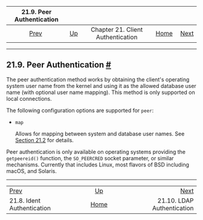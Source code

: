 

|               21.9. Peer Authentication               |                                                                      |                                   |                                                       |                                                      |
| :---------------------------------------------------: | :------------------------------------------------------------------- | :-------------------------------: | ----------------------------------------------------: | ---------------------------------------------------: |
| [Prev](auth-ident.html "21.8. Ident Authentication")  | [Up](client-authentication.html "Chapter 21. Client Authentication") | Chapter 21. Client Authentication | [Home](index.html "PostgreSQL 17devel Documentation") |  [Next](auth-ldap.html "21.10. LDAP Authentication") |

***

## 21.9. Peer Authentication [#](#AUTH-PEER)

The peer authentication method works by obtaining the client's operating system user name from the kernel and using it as the allowed database user name (with optional user name mapping). This method is only supported on local connections.

The following configuration options are supported for `peer`:

* `map`

    Allows for mapping between system and database user names. See [Section 21.2](auth-username-maps.html "21.2. User Name Maps") for details.

Peer authentication is only available on operating systems providing the `getpeereid()` function, the `SO_PEERCRED` socket parameter, or similar mechanisms. Currently that includes Linux, most flavors of BSD including macOS, and Solaris.

***

|                                                       |                                                                      |                                                      |
| :---------------------------------------------------- | :------------------------------------------------------------------: | ---------------------------------------------------: |
| [Prev](auth-ident.html "21.8. Ident Authentication")  | [Up](client-authentication.html "Chapter 21. Client Authentication") |  [Next](auth-ldap.html "21.10. LDAP Authentication") |
| 21.8. Ident Authentication                            |         [Home](index.html "PostgreSQL 17devel Documentation")        |                           21.10. LDAP Authentication |
